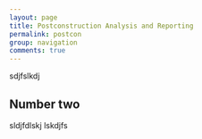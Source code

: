 ```yaml
---
layout: page
title: Postconstruction Analysis and Reporting
permalink: postcon
group: navigation
comments: true
---
```


sdjfslkdj

## Number two

sldjfdlskj
lskdjfs
